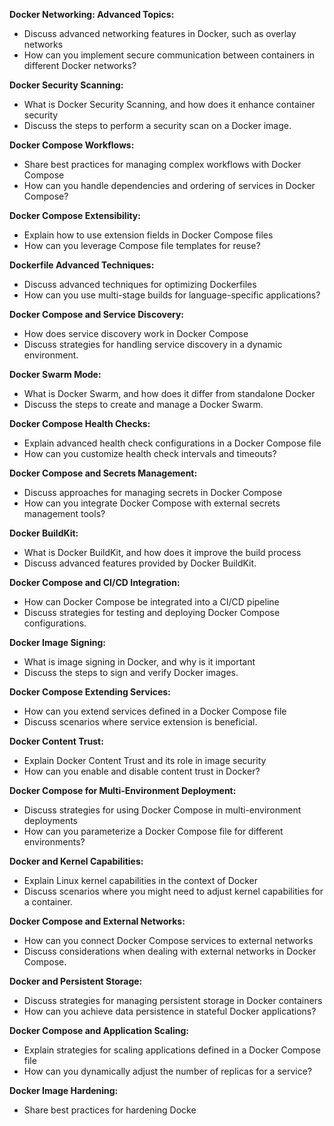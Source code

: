 **Docker Networking: Advanced Topics:**
 - Discuss advanced networking features in Docker, such as overlay networks
 - How can you implement secure communication between containers in different Docker networks?

**Docker Security Scanning:**
 - What is Docker Security Scanning, and how does it enhance container security
 - Discuss the steps to perform a security scan on a Docker image.

**Docker Compose Workflows:**
 - Share best practices for managing complex workflows with Docker Compose
 - How can you handle dependencies and ordering of services in Docker Compose?

**Docker Compose Extensibility:**
 - Explain how to use extension fields in Docker Compose files
 - How can you leverage Compose file templates for reuse?

**Dockerfile Advanced Techniques:**
 - Discuss advanced techniques for optimizing Dockerfiles
 - How can you use multi-stage builds for language-specific applications?

**Docker Compose and Service Discovery:**
 - How does service discovery work in Docker Compose
 - Discuss strategies for handling service discovery in a dynamic environment.

**Docker Swarm Mode:**
 - What is Docker Swarm, and how does it differ from standalone Docker
 - Discuss the steps to create and manage a Docker Swarm.

**Docker Compose Health Checks:**
 - Explain advanced health check configurations in a Docker Compose file
 - How can you customize health check intervals and timeouts?

**Docker Compose and Secrets Management:**
 - Discuss approaches for managing secrets in Docker Compose
 - How can you integrate Docker Compose with external secrets management tools?

**Docker BuildKit:**
 - What is Docker BuildKit, and how does it improve the build process
 - Discuss advanced features provided by Docker BuildKit.

**Docker Compose and CI/CD Integration:**
 - How can Docker Compose be integrated into a CI/CD pipeline
 - Discuss strategies for testing and deploying Docker Compose configurations.

**Docker Image Signing:**
 - What is image signing in Docker, and why is it important
 - Discuss the steps to sign and verify Docker images.

**Docker Compose Extending Services:**
 - How can you extend services defined in a Docker Compose file
 - Discuss scenarios where service extension is beneficial.

**Docker Content Trust:**
 - Explain Docker Content Trust and its role in image security
 - How can you enable and disable content trust in Docker?

**Docker Compose for Multi-Environment Deployment:**
 - Discuss strategies for using Docker Compose in multi-environment deployments
 - How can you parameterize a Docker Compose file for different environments?

**Docker and Kernel Capabilities:**
 - Explain Linux kernel capabilities in the context of Docker
 - Discuss scenarios where you might need to adjust kernel capabilities for a container.

**Docker Compose and External Networks:**
 - How can you connect Docker Compose services to external networks
 - Discuss considerations when dealing with external networks in Docker Compose.

**Docker and Persistent Storage:**
 - Discuss strategies for managing persistent storage in Docker containers
 - How can you achieve data persistence in stateful Docker applications?

**Docker Compose and Application Scaling:**
 - Explain strategies for scaling applications defined in a Docker Compose file
 - How can you dynamically adjust the number of replicas for a service?

**Docker Image Hardening:**
 - Share best practices for hardening Docke
